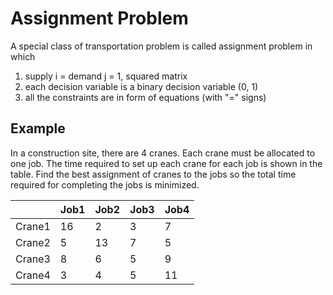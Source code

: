 # Assignment Problem

A special class of transportation problem is called assignment problem in which

1. supply i = demand j = 1, squared matrix
2. each decision variable is a binary decision variable (0, 1)
3. all the constraints are in form of equations (with "=" signs)

## Example

In a construction site, there are 4 cranes. Each crane must be allocated to one job. The time required to set up each crane for each job is shown in the table. Find the best assignment of cranes to the jobs so the total time required for completing the jobs is minimized.

|  | Job1 | Job2 | Job3 | Job4 |
| --- | --- | --- | --- | --- |
| Crane1 | 16 | 2 | 3 | 7 |
| Crane2 | 5 | 13 | 7 | 5 |
| Crane3 | 8 | 6 | 5 | 9 |
| Crane4 | 3 | 4 | 5 | 11 |
